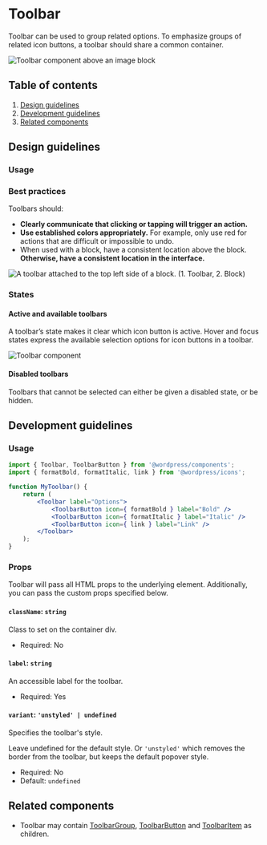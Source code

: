 # Toolbar

Toolbar can be used to group related options. To emphasize groups of related icon buttons, a toolbar should share a common container.

![Toolbar component above an image block](https://wordpress.org/gutenberg/files/2019/01/s_96EC471FE9C9D91A996770229947AAB54A03351BDE98F444FD3C1BF0CED365EA_1541782974545_ButtonGroup.png)

## Table of contents

1. [Design guidelines](#design-guidelines)
2. [Development guidelines](#development-guidelines)
3. [Related components](#related-components)

## Design guidelines

### Usage

### Best practices

Toolbars should:

-   **Clearly communicate that clicking or tapping will trigger an action.**
-   **Use established colors appropriately.** For example, only use red for actions that are difficult or impossible to undo.
-   When used with a block, have a consistent location above the block. **Otherwise, have a consistent location in the interface.**

![A toolbar attached to the top left side of a block. (1. Toolbar, 2. Block)](https://wordpress.org/gutenberg/files/2019/01/s_D8D19E5A314C2D056B8CCC92B2DB5E27164936A0C5ED98A4C2DFDA650BE2A771_1542388042335_toolbar-block.png)

### States

#### Active and available toolbars

A toolbar’s state makes it clear which icon button is active. Hover and focus states express the available selection options for icon buttons in a toolbar.

![Toolbar component](https://wordpress.org/gutenberg/files/2019/01/s_96EC471FE9C9D91A996770229947AAB54A03351BDE98F444FD3C1BF0CED365EA_1541784539545_ButtonGroup.png)

#### Disabled toolbars

Toolbars that cannot be selected can either be given a disabled state, or be hidden.

## Development guidelines

### Usage

```jsx
import { Toolbar, ToolbarButton } from '@wordpress/components';
import { formatBold, formatItalic, link } from '@wordpress/icons';

function MyToolbar() {
	return (
		<Toolbar label="Options">
			<ToolbarButton icon={ formatBold } label="Bold" />
			<ToolbarButton icon={ formatItalic } label="Italic" />
			<ToolbarButton icon={ link } label="Link" />
		</Toolbar>
	);
}
```

### Props

Toolbar will pass all HTML props to the underlying element. Additionally, you can pass the custom props specified below.

#### `className`: `string`

Class to set on the container div.

-   Required: No

#### `label`: `string`

An accessible label for the toolbar.

-   Required: Yes

#### `variant`: `'unstyled' | undefined`

Specifies the toolbar's style.

Leave undefined for the default style. Or `'unstyled'` which removes the border from the toolbar, but keeps the default popover style.

-   Required: No
-   Default: `undefined`

## Related components

-   Toolbar may contain [ToolbarGroup](/packages/components/src/toolbar-group/README.md), [ToolbarButton](/packages/components/src/toolbar-button/README.md) and [ToolbarItem](/packages/components/src/toolbar-Item/README.md) as children.
